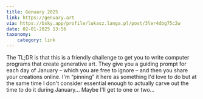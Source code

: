 ```yaml
---
title: Genuary 2025
link: https://genuary.art
via: https://bsky.app/profile/lukasz.langa.pl/post/3ler4dbg75c2w
date: 02-01-2025 13:56
taxonomy:
    category: link
---
```


The TL;DR is that this is a friendly challenge to get you to write computer programs that create generative art.
They give you a guiding prompt for each day of January – which you are free to ignore – and then you share your creations online.
I'm “pinning” it here as something I'd love to do but at the same time I don't consider essential enough to actually carve out the time to do it during January...
Maybe I'll get to one or two...
